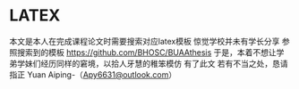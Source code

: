 # LATEX
 本文是本人在完成课程论文时需要搜索对应latex模板
 惊觉学校并未有学长分享
 参照搜索到的模板 https://github.com/BHOSC/BUAAthesis
 于是，本着不想让学弟学妹们经历同样的窘境，以拾人牙慧的稚笨模仿
 有了此文
 若有不当之处，恳请指正
 Yuan Aiping-（Apy6631@outlook.com）
